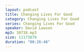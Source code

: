 ```yaml
---
layout: podcast
title: Changing Lives For Good
category: Changing Lives For Good
series: Changing Lives For Good
speaker: David Lawson
mp3: 30738.mp3
size: 11173879
duration: "00:26:46"
---
```


